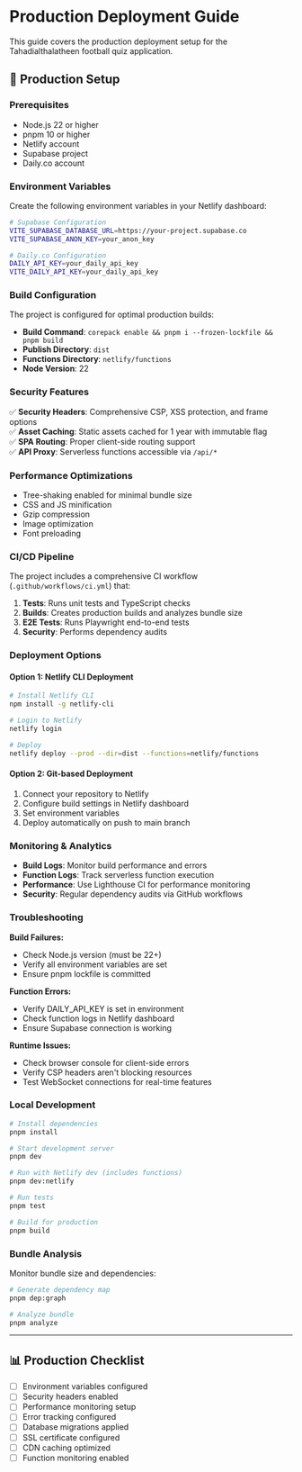 # Production Deployment Guide

This guide covers the production deployment setup for the Tahadialthalatheen football quiz application.

## 🚀 Production Setup

### Prerequisites

- Node.js 22 or higher
- pnpm 10 or higher
- Netlify account
- Supabase project
- Daily.co account

### Environment Variables

Create the following environment variables in your Netlify dashboard:

```bash
# Supabase Configuration
VITE_SUPABASE_DATABASE_URL=https://your-project.supabase.co
VITE_SUPABASE_ANON_KEY=your_anon_key

# Daily.co Configuration
DAILY_API_KEY=your_daily_api_key
VITE_DAILY_API_KEY=your_daily_api_key
```

### Build Configuration

The project is configured for optimal production builds:

- **Build Command**: `corepack enable && pnpm i --frozen-lockfile && pnpm build`
- **Publish Directory**: `dist`
- **Functions Directory**: `netlify/functions`
- **Node Version**: 22

### Security Features

✅ **Security Headers**: Comprehensive CSP, XSS protection, and frame options  
✅ **Asset Caching**: Static assets cached for 1 year with immutable flag  
✅ **SPA Routing**: Proper client-side routing support  
✅ **API Proxy**: Serverless functions accessible via `/api/*`

### Performance Optimizations

- Tree-shaking enabled for minimal bundle size
- CSS and JS minification
- Gzip compression
- Image optimization
- Font preloading

### CI/CD Pipeline

The project includes a comprehensive CI workflow (`.github/workflows/ci.yml`) that:

1. **Tests**: Runs unit tests and TypeScript checks
2. **Builds**: Creates production builds and analyzes bundle size
3. **E2E Tests**: Runs Playwright end-to-end tests
4. **Security**: Performs dependency audits

### Deployment Options

#### Option 1: Netlify CLI Deployment

```bash
# Install Netlify CLI
npm install -g netlify-cli

# Login to Netlify
netlify login

# Deploy
netlify deploy --prod --dir=dist --functions=netlify/functions
```

#### Option 2: Git-based Deployment

1. Connect your repository to Netlify
2. Configure build settings in Netlify dashboard
3. Set environment variables
4. Deploy automatically on push to main branch

### Monitoring & Analytics

- **Build Logs**: Monitor build performance and errors
- **Function Logs**: Track serverless function execution
- **Performance**: Use Lighthouse CI for performance monitoring
- **Security**: Regular dependency audits via GitHub workflows

### Troubleshooting

**Build Failures:**

- Check Node.js version (must be 22+)
- Verify all environment variables are set
- Ensure pnpm lockfile is committed

**Function Errors:**

- Verify DAILY_API_KEY is set in environment
- Check function logs in Netlify dashboard
- Ensure Supabase connection is working

**Runtime Issues:**

- Check browser console for client-side errors
- Verify CSP headers aren't blocking resources
- Test WebSocket connections for real-time features

### Local Development

```bash
# Install dependencies
pnpm install

# Start development server
pnpm dev

# Run with Netlify dev (includes functions)
pnpm dev:netlify

# Run tests
pnpm test

# Build for production
pnpm build
```

### Bundle Analysis

Monitor bundle size and dependencies:

```bash
# Generate dependency map
pnpm dep:graph

# Analyze bundle
pnpm analyze
```

---

## 📊 Production Checklist

- [ ] Environment variables configured
- [ ] Security headers enabled
- [ ] Performance monitoring setup
- [ ] Error tracking configured
- [ ] Database migrations applied
- [ ] SSL certificate configured
- [ ] CDN caching optimized
- [ ] Function monitoring enabled
